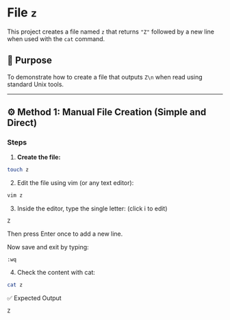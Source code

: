 # File `z`

This project creates a file named `z` that returns `"Z"` followed by a new line when used with the `cat` command.

## 📄 Purpose

To demonstrate how to create a file that outputs `Z\n` when read using standard Unix tools.

---

## ⚙️ Method 1: Manual File Creation (Simple and Direct)

### Steps

1. **Create the file:**
```bash
touch z
```

2. Edit the file using vim (or any text editor):
```bash
vim z
```

3. Inside the editor, type the single letter: (click i to edit)
```
Z
```
Then press Enter once to add a new line.

Now save and exit by typing:
```
:wq
```
4. Check the content with cat:

```bash
cat z
```
✅ Expected Output
```bash
Z
```

